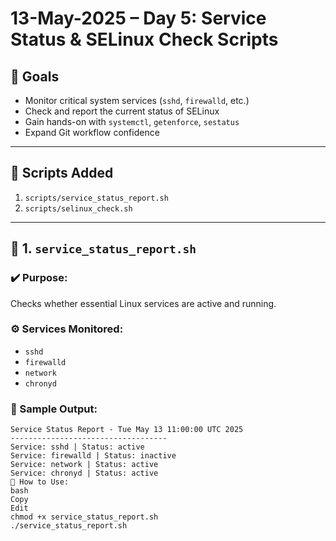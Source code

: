 # 13-May-2025 – Day 5: Service Status & SELinux Check Scripts

## 🧠 Goals
- Monitor critical system services (`sshd`, `firewalld`, etc.)
- Check and report the current status of SELinux
- Gain hands-on with `systemctl`, `getenforce`, `sestatus`
- Expand Git workflow confidence

---

## 📁 Scripts Added

1. `scripts/service_status_report.sh`  
2. `scripts/selinux_check.sh`

---

## 🔧 1. `service_status_report.sh`

### ✔️ Purpose:
Checks whether essential Linux services are active and running.

### ⚙️ Services Monitored:
- `sshd`
- `firewalld`
- `network`
- `chronyd`

### 🧪 Sample Output:
```text
Service Status Report - Tue May 13 11:00:00 UTC 2025
-----------------------------------
Service: sshd | Status: active
Service: firewalld | Status: inactive
Service: network | Status: active
Service: chronyd | Status: active
📌 How to Use:
bash
Copy
Edit
chmod +x service_status_report.sh
./service_status_report.sh
